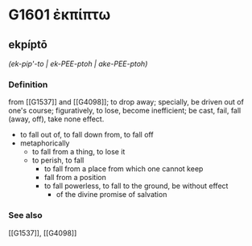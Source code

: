 # G1601 ἐκπίπτω

## ekpíptō

_(ek-pip'-to | ek-PEE-ptoh | ake-PEE-ptoh)_

### Definition

from [[G1537]] and [[G4098]]; to drop away; specially, be driven out of one's course; figuratively, to lose, become inefficient; be cast, fail, fall (away, off), take none effect.

- to fall out of, to fall down from, to fall off
- metaphorically
  - to fall from a thing, to lose it
  - to perish, to fall
    - to fall from a place from which one cannot keep
    - fall from a position
    - to fall powerless, to fall to the ground, be without effect
      - of the divine promise of salvation

### See also

[[G1537]], [[G4098]]

